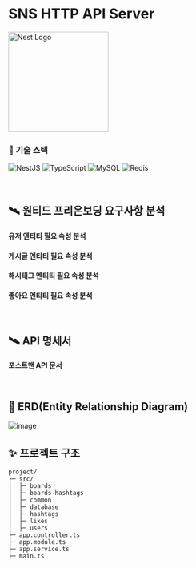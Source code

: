 # SNS HTTP API Server

<p align="left">
  <a href="http://nestjs.com/" target="blank"><img src="https://nestjs.com/img/logo-small.svg" width="200" alt="Nest Logo" /></a>
</p>


### 🏹 기술 스택

![NestJS](https://img.shields.io/badge/NestJS-E0234E.svg?&style=for-the-badge&logo=NestJS&logoColor=white)
![TypeScript](https://img.shields.io/badge/TypeScript-3178C6.svg?&style=for-the-badge&logo=TypeScript&logoColor=white)
![MySQL](https://img.shields.io/badge/MySQL-4479A1.svg?&style=for-the-badge&logo=MySQL&logoColor=white)
![Redis](https://img.shields.io/badge/Redis-DC382D.svg?&style=for-the-badge&logo=Redis&logoColor=white)

<br>

## 🛰️ 원티드 프리온보딩 요구사항 분석

#### 유저 엔티티 필요 속성 분석
#### 게시글 엔티티 필요 속성 분석
#### 해시태그 엔티티 필요 속성 분석
#### 좋아요 엔티티 필요 속성 분석

<br>

## 🛰️ API 명세서
**포스트맨 API 문서**


<br>

## 🔀 ERD(Entity Relationship Diagram)
![image](https://user-images.githubusercontent.com/81298415/192096567-ea7de2a8-7562-4f83-92a5-16e3df598179.png)

## ✨ 프로젝트 구조
```
project/
├─ src/
│  ├─ boards
│  ├─ boards-hashtags
│  ├─ common
│  ├─ database
│  ├─ hashtags
│  ├─ likes
│  ├─ users
├─ app.controller.ts
├─ app.module.ts
├─ app.service.ts
├─ main.ts
```
<br>
